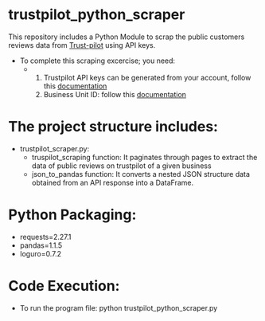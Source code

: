 # trustpilot_python_scraper
This repository includes a Python Module to scrap the public customers reviews data from [Trust-pilot](https://documentation-apidocumentation.trustpilot.com/business-units-api#get-a-business-unit's-reviews) using API keys. 
- To complete this scraping excercise; you need:
  - 1) Trustpilot API keys can be generated from your account, follow this [documentation](https://support.trustpilot.com/hc/en-us/articles/207309867-How-to-use-Trustpilot-APIs)
    2) Business Unit ID: follow this [documentation](https://documentation-apidocumentation.trustpilot.com/business-units-api-(public)#find-a-business-unit)
    
# The project structure includes:
- trustpilot_scraper.py:
  - truspilot_scraping function: It paginates through pages to extract the data of public reviews on trustpilot of a given business
  - json_to_pandas function: It converts a nested JSON structure data obtained from an API response into a DataFrame.
    
# Python Packaging:
- requests=2.27.1
- pandas=1.1.5
- loguro=0.7.2
  
# Code Execution:
- To run the program file: python trustpilot_python_scraper.py

